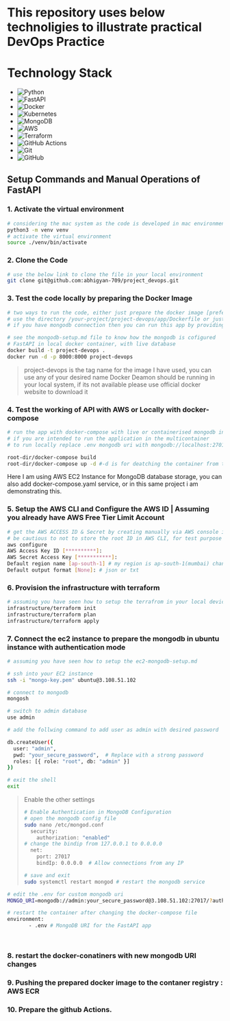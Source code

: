 # This repository uses below technoligies to illustrate practical DevOps Practice

# Technology Stack

- ![Python](https://img.shields.io/badge/Python-3776AB?style=for-the-badge&logo=python&logoColor=white)
- ![FastAPI](https://img.shields.io/badge/FastAPI-009688?style=for-the-badge&logo=fastapi&logoColor=white)
- ![Docker](https://img.shields.io/badge/Docker-2496ED?style=for-the-badge&logo=docker&logoColor=white)
- ![Kubernetes](https://img.shields.io/badge/Kubernetes-326CE5?style=for-the-badge&logo=kubernetes&logoColor=white)
- ![MongoDB](https://img.shields.io/badge/MongoDB-47A248?style=for-the-badge&logo=mongodb&logoColor=white)
- ![AWS](https://img.shields.io/badge/AWS-232F3E?style=for-the-badge&logo=amazon-aws&logoColor=white)
- ![Terraform](https://img.shields.io/badge/Terraform-7B42BC?style=for-the-badge&logo=terraform&logoColor=white)
- ![GitHub Actions](https://img.shields.io/badge/GitHub%20Actions-2088FF?style=for-the-badge&logo=github-actions&logoColor=white) 
- ![Git](https://img.shields.io/badge/Git-F05032?style=for-the-badge&logo=git&logoColor=white)
- ![GitHub](https://img.shields.io/badge/GitHub-181717?style=for-the-badge&logo=github&logoColor=white)

## Setup Commands and Manual Operations of FastAPI

### 1. Activate the virtual environment
```bash 
# considering the mac system as the code is developed in mac environment
python3 -m venv venv
# activate the virtual environment
source ./venv/bin/activate
```

### 2. Clone the Code
```bash 
# use the below link to clone the file in your local environment
git clone git@github.com:abhigyan-709/project_devops.git
```

### 3. Test the code locally by preparing the Docker Image
```bash 
# two ways to run the code, either just prepare the docker image [preferred way]
# use the directory /your-project/project-devops/app/Dockerfile or just make sure you are in dockerfile location
# if you have mongodb connection then you can run this app by providing the mongodb uri

# see the mongodb-setup.md file to know how the mongodb is cofigured
# FastAPI in local docker container, with live database 
docker build -t project-devops .
docker run -d -p 8000:8000 project-devops
```

> project-devops is the tag name for the image I have used, you can use any of your desired name
> Docker Deamon should be running in your local system, if its not available please use official docker website to download it

### 4. Test the working of API with AWS or Locally with docker-compose
```bash 
# run the app with docker-compose with live or containerised mongodb in your local system
# if you are intended to run the application in the multicontainer 
# to run locally replace .env mongodb uri with mongodb://localhost:27017 or just enter the live database URI of mongodb

root-dir/docker-compose build
root-dir/docker-compose up -d #-d is for deatching the container from the terminal

```

Here I am using AWS EC2 Instance for MongoDB database storage, you can also add docker-compose.yaml service, or in this same project i am demonstrating this.

### 5. Setup the AWS CLI and Configure the AWS ID | Assuming you already have AWS Free Tier Limit Account
```bash 
# get the AWS ACCESS ID & Secret by creating manually via AWS console in AWS IAM indentity center.
# be cautious to not to store the root ID in AWS CLI, for test purpose i have done so, and I have already reset those keys
aws configure
AWS Access Key ID [**********]:
AWS Secret Access Key [***********]:
Default region name [ap-south-1] # my region is ap-south-1(mumbai) change it accordingly
Default output format [None]: # json or txt
```
### 6. Provision the infrastructure with terraform

```bash 
# assuming you have seen how to setup the terrafrom in your local device first
infrastructure/terraform init
infrastructure/terraform plan
infrastructure/terraform apply
```

### 7. Connect the ec2 instance to prepare the mongodb in ubuntu instance with authentication mode
```bash 
# assuming you have seen how to setup the ec2-mongodb-setup.md

# ssh into your EC2 instance 
ssh -i "mongo-key.pem" ubuntu@3.108.51.102

# connect to mongodb 
mongosh

# switch to admin database 
use admin 

# add the follwing command to add user as admin with desired password

db.createUser({
  user: "admin",
  pwd: "your_secure_password",  # Replace with a strong password
  roles: [{ role: "root", db: "admin" }]
})

# exit the shell
exit

```

> Enable the other settings
>
> ```bash
> # Enable Authentication in MongoDB Configuration
> # open the mongodb config file
> sudo nano /etc/mongod.conf
>   security:
>     authorization: "enabled"
> # change the bindip from 127.0.0.1 to 0.0.0.0
>   net:
>     port: 27017
>     bindIp: 0.0.0.0  # Allow connections from any IP
>
> # save and exit 
> sudo systemctl restart mongod # restart the mongodb service
> ```
> 

```bash 
# edit the .env for custom mongodb uri
MONGO_URI=mongodb://admin:your_secure_password@3.108.51.102:27017/?authSource=admin

# restart the container after changing the docker-compose file 
environment: 
       - .env # MongoDB URI for the FastAPI app

    
```

### 8. restart the docker-conatiners with new mongodb URI changes

### 9. Pushing the prepared docker image to the contaner registry : AWS ECR

### 10. Prepare the github Actions.